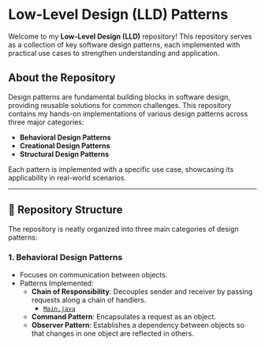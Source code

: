 # Low-Level Design (LLD) Patterns

Welcome to my **Low-Level Design (LLD)** repository! This repository serves as a collection of key software design patterns, each implemented with practical use cases to strengthen understanding and application.

## About the Repository

Design patterns are fundamental building blocks in software design, providing reusable solutions for common challenges. This repository contains my hands-on implementations of various design patterns across three major categories:

- **Behavioral Design Patterns**
- **Creational Design Patterns**
- **Structural Design Patterns**

Each pattern is implemented with a specific use case, showcasing its applicability in real-world scenarios.

---

## 📂 Repository Structure

The repository is neatly organized into three main categories of design patterns:

### 1. **Behavioral Design Patterns**
   - Focuses on communication between objects.
   - Patterns Implemented:
     - **Chain of Responsibility**: Decouples sender and receiver by passing requests along a chain of handlers.
       - [`Main.java`](BehavioralDesignPatterns/Chain%20of%20Responsibility/Main.java)
     - **Command Pattern**: Encapsulates a request as an object.
     - **Observer Pattern**: Establishes a dependency between objects so that changes in one object are reflected in others.
     - **Strategy Design Pattern**: Defines a family of algorithms and makes them interchangeable.
       - Use Cases:
         - [`PaymentProcess`](BehavioralDesignPatterns/Strategy%20Design%20Pattern/PaymentProcess)
         - [`SortingAlgo`](BehavioralDesignPatterns/Strategy%20Design%20Pattern/SortingAlgo)
         - [`VehicleDesign`](BehavioralDesignPatterns/Strategy%20Design%20Pattern/VehicleDesign)

### 2. **Creational Design Patterns**
   - Focuses on object creation mechanisms.
   - Patterns Implemented:
     - **Builder**: Separates the construction of a complex object from its representation.
       - [`Main.java`](CreationalDesignPatterns/Builder/Main.java)
       - [`House.java`](CreationalDesignPatterns/Builder/House.java)
     - **Prototype**: Creates new objects by cloning an existing object.
     - **Singleton**: Ensures a class has only one instance and provides a global point of access to it.
       - Implementation Methods:
         - [`BillPugh`](CreationalDesignPatterns/Singleton%20%5C%20Implementation%20Methods/BillPugh)
         - [`DoubleCheckedLocking`](CreationalDesignPatterns/Singleton%20%5C%20Implementation%20Methods/DoubleCheckedLocking)
         - [`EagerInitialization`](CreationalDesignPatterns/Singleton%20%5C%20Implementation%20Methods/EagerInitialization)
         - [`EnumInstance`](CreationalDesignPatterns/Singleton%20%5C%20Implementation%20Methods/EnumInstance)
         - [`LazyInitialization`](CreationalDesignPatterns/Singleton%20%5C%20Implementation%20Methods/LazyInitialization)
         - [`LazyThreadSafe`](CreationalDesignPatterns/Singleton%20%5C%20Implementation%20Methods/LazyThreadSafe)

### 3. **Structural Design Patterns**
   - Focuses on the composition of classes and objects.
   - Patterns Implemented:
     - **Adapter**: Bridges the gap between incompatible interfaces.
     - **Decorator**: Dynamically adds behavior to an object.
     - **Proxy**: Provides a surrogate or placeholder for another object.
     - **Facade**: Simplifies complex subsystems by providing a unified interface.
       - [`ShoppingFacade`](StructuralDesignPatterns/ShoppingFacade)

---

## 🛠️ How to Use the Repository

1. Clone this repository to your local machine:
   ```bash
   git clone https://github.com/jayitasaha40/LLD.git

## ✨ Key Features

- **Practical Use Cases**: Each pattern is implemented with a relatable use case to bridge the gap between theory and practice.
- **Structured Approach**: The code is modular and organized, making it beginner-friendly.
- **In-depth Exploration**: Covers multiple implementation approaches for complex patterns like Singleton.

---

## 🌱 Future Enhancements

- Add more design patterns (e.g., Mediator, Flyweight, etc.).
- Incorporate UML diagrams for better understanding.
- Include detailed documentation and links to resources for each pattern.

---

## 📌 References

- Online resources and documentation from reputable software engineering platforms.

---

## 💡 Contributions

Feel free to fork this repository, experiment, and create pull requests. Let's learn and grow together!

---

## 📫 Contact

If you have any questions or suggestions, feel free to reach out to me at https://www.linkedin.com/in/jayita-saha-sde

